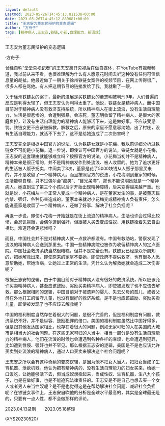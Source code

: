 ```yaml
---
layout: default
Lastmod: 2023-05-26T14:45:13.811538+00:00
date: 2023-05-26T14:45:12.889681+00:00
title: "王志安为董志民辩护的变态逻辑"
author: "方舟子"
tags: [精神病人,王志安,铁链,小花,自理能力，新语丝]
---
```


王志安为董志民辩护的变态逻辑

·方舟子·

曾经自称“堂堂央视记者”的王志安离开央视后在做自媒体，在YouTube有视频频道，我以前从来不看，也很难理解为什么有人愿意花时间去听这种没有任何可信信息量的胡扯。他最近做了一期关于徐州铁链女案件的视频节目，在网上传得很广，很多人都在骂他。有人把这期节目的链接发给了我，我就瞅了一眼。

关于徐州铁链女的案子，最新的进展是买铁链女的董志明被判刑9年。人们普遍的反应是判得太轻了，但王志安认为判得太重了。他说，铁链女是精神病人，而中国目前对于精神病人没有救济支持系统，所以精神病人在街上流浪，没有生活自理能力，生活是很悲惨的，会遭到强暴，会冻死。董志明收留了精神病人，是很大的家庭负担，让没有生活自理能力的精神病人能够活下来，这是做好事，不应该受惩罚。铁链女更不应该被解救，解救之后，原来的家庭不愿意容纳她，出了村庄，没有生活自理能力，就活不下去了，这不是给她造成了二次伤害吗？

王志安完全是根据中国官方的说法，认为铁链女就是小花梅。我以前详细分析过铁链女不可能是小花梅。退一步说，即使认可中国官方的说法，铁链女就是小花梅，王志安的这套理由就能够成立吗？按照官方的说法，小花梅当初并不是精神病人，精神本来是很正常的，并不是精神病发作到处流浪、被人收留的。她为了追求更好的生活被人贩子拐卖，中间卖了3次，董家是花了5000块钱从人贩子那里买来的，并不是收留了一个精神病人。而且按照官方的说法，小花梅刚到董家的时候，生活能够自理，只不过偶尔会“痴笑”、“目光呆滞”，那也不能说明她就是一个精神病人。她直到生了第三个小孩以后才开始出现精神障碍，后来变得越来越严重。也就是说，小花梅从一个正常人变成一个精神病人，是在董家发生的事，是被董志民拘禁、强奸、各种伤害造成的。董家本来就对小花梅变成精神病人负有责任，怎么能说董家是收留了一个精神病人，还做了好事、解决了社会负担呢？

再退一步说，即使小花梅一开始就是在街上流浪的精神病人，生活也许会过得比较惨，会忍饥挨饿，会偶尔遭到强奸，但跟被人买去变成性奴、用铁链拴着失去自由相比，难道还会更悲惨吗？

而且，中国社会并不是对精神病人就一点救济都没有。中国有救助站，警察发现了流浪的精神病人会送到那里去。中国一些精神病院也被作为收留精神病人的定点医院。中国社会救济系统当然很糟糕，但并不是完全没有。铁链女已经是众所周知的，把她解救出来，即使原来的家庭不要她，即使政府不提供救济，也有很多人愿意帮助她，帮她治病，让她过上正常的生活，凭什么认为解救她就会造成二次伤害呢？

根据王志安的逻辑，由于中国目前对于精神病人没有很好的救济系统，所以应该允许买卖精神病人，甚至应该鼓励、奖励买卖精神病人，即使被发现了也不应该去解救。那么根据相同的逻辑，中国目前对于被遗弃的婴儿、失去父母的孤儿、或者父母在外地打工的留守儿童，也没有很好的救济系统，是不是也应该鼓励、奖励买卖儿童，即使被发现了也不应该去解救呢？

中国的福利制度当然存在着很大的问题，是很不完善的，但是福利制度有问题，救济系统不好，并不是纵容、鼓励犯罪的借口。美国的福利制度虽然比中国好得多，但是跟其他发达国家相比，也存在着很大的问题，例如无家可归的人在美国的大城市是相当大的社会问题。在这些无家可归的人当中，相当一部分是没有生活自理能力的精神病人，他们在流浪的时候也会遭遇到各种各样的麻烦，也会遭遇到犯罪，比如遭到性侵、强奸也并不罕见。那么根据王志安的逻辑，美国是不是也应该允许买卖到处流浪的精神病人，通过人口买卖来解决这个社会问题呢？

王志安之所以会有这种奇葩的变态逻辑，是因为他不把女人当人，把妇女当成了生育机器、泄欲机器。他认为把有精神病的、没有生活自理能力的妇女买来，给她一口饭吃，让她能够活下去，但当成奴隶拴起来，当成性奴、生育机器，生八九个孩子，也是在做好事，也是不能追究法律责任的。王志安是不是自己也想去买一个女人或者男人来当性奴呢？是不是也觉得这是在帮助解决社会问题、减轻社会负担呢？在铁链女事件上，王志安自吹他的分析是全球水平最高的，其实是全球最无耻的，只要有一点人性，都不会做那样的评论。

2023.04.13录制　　2023.05.18整理

(XYS20230520)

